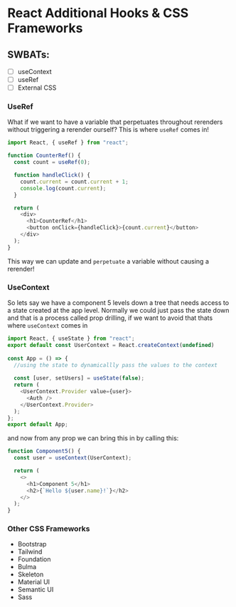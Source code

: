 # React Additional Hooks & CSS Frameworks

## SWBATs:

- [ ] useContext
- [ ] useRef
- [ ] External CSS

### UseRef

What if we want to have a variable that perpetuates throughout rerenders without triggering a rerender ourself? This is where `useRef` comes in!

```js
import React, { useRef } from "react";

function CounterRef() {
  const count = useRef(0);

  function handleClick() {
    count.current = count.current + 1;
    console.log(count.current);
  }

  return (
    <div>
      <h1>CounterRef</h1>
      <button onClick={handleClick}>{count.current}</button>
    </div>
  );
}
```

This way we can update and `perpetuate` a variable without causing a rerender!

### UseContext

So lets say we have a component 5 levels down a tree that needs access to a state created at the app level. Normally we could just pass the state down and that is a process called prop drilling, if we want to avoid that thats where `useContext` comes in
```js
import React, { useState } from "react";
export default const UserContext = React.createContext(undefined)
 
const App = () => {
  //using the state to dynamicallly pass the values to the context
 
  const [user, setUsers] = useState(false);
  return (
    <UserContext.Provider value={user}>
      <Auth />
    </UserContext.Provider>
  );
};
export default App;
```

and now from any prop we can bring this in by calling this:

```js
function Component5() {
  const user = useContext(UserContext);

  return (
    <>
      <h1>Component 5</h1>
      <h2>{`Hello ${user.name}!`}</h2>
    </>
  );
}
```

### Other CSS Frameworks

- Bootstrap
- Tailwind
- Foundation
- Bulma
- Skeleton
- Material UI
- Semantic UI
- Sass